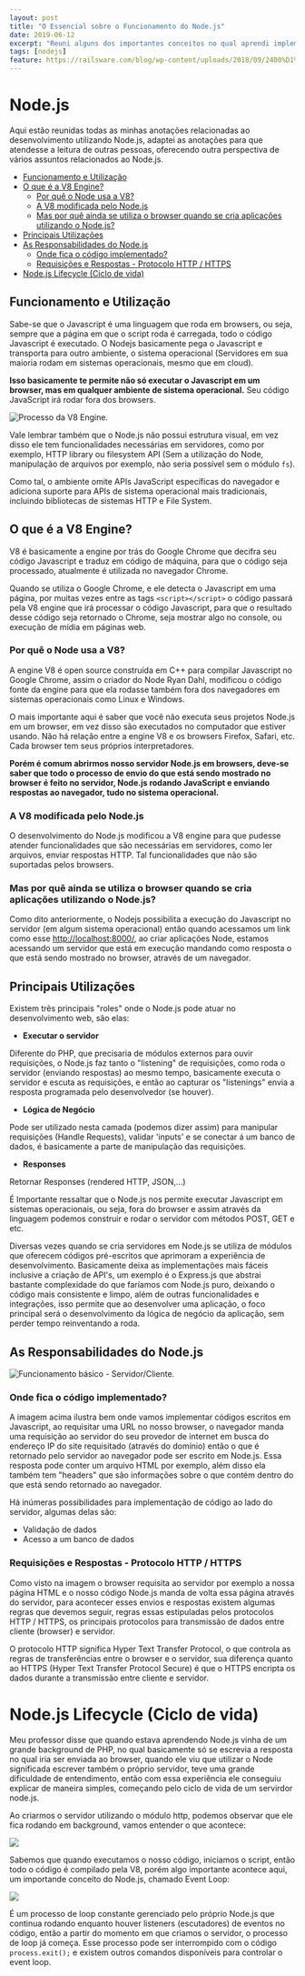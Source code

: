 ```yaml
---
layout: post
title: "O Essencial sobre o Funcionamento do Node.js"
date: 2019-06-12
excerpt: "Reuni alguns dos importantes conceitos no qual aprendi implementando execução de servidor em Node.js"
tags: [nodejs]
feature: https://railsware.com/blog/wp-content/uploads/2018/09/2400%D1%851260-rw-blog-node-js.png
---
```


# Node.js

Aqui estão reunidas todas as minhas anotações relacionadas ao desenvolvimento utilizando Node.js, adaptei as anotações para que atendesse a leitura de outras pessoas, oferecendo outra perspectiva de vários assuntos relacionados ao Node.js.

<!-- - [Node.js](#nodejs) -->
  - [Funcionamento e Utilização](#funcionamento-e-utiliza%C3%A7%C3%A3o)
  - [O que é a V8 Engine?](#o-que-%C3%A9-a-v8-engine)
    - [Por quê o Node usa a V8?](#por-qu%C3%AA-o-node-usa-a-v8)
    - [A V8 modificada pelo Node.js](#a-v8-modificada-pelo-nodejs)
    - [Mas por quê ainda se utiliza o browser quando se cria aplicações utilizando o Node.js?](#mas-por-qu%C3%AA-ainda-se-utiliza-o-browser-quando-se-cria-aplica%C3%A7%C3%B5es-utilizando-o-nodejs)
  - [Principais Utilizações](#principais-utiliza%C3%A7%C3%B5es)
  - [As Responsabilidades do Node.js](#as-responsabilidades-do-nodejs)
    - [Onde fica o código implementado?](#onde-fica-o-c%C3%B3digo-implementado)
    - [Requisições e Respostas - Protocolo HTTP / HTTPS](#requisi%C3%A7%C3%B5es-e-respostas---protocolo-http--https)
- [Node.js Lifecycle (Ciclo de vida)](#nodejs-lifecycle-ciclo-de-vida)


## Funcionamento e Utilização

Sabe-se que o Javascript é uma linguagem que roda em browsers, ou seja, sempre que a página em que o script roda é carregada, todo o código Javascript é executado. O Nodejs basicamente pega o Javascript e transporta para outro ambiente, o sistema operacional (Servidores em sua maioria rodam em sistemas operacionais, mesmo que em cloud).

**Isso basicamente te permite não só executar o Javascript em um browser, mas em qualquer ambiente de sistema operacional.** Seu código JavaScript irá rodar fora dos browsers.

![Processo da V8 Engine.](../assets/post-images/v8-engine.png)

Vale lembrar também que o Node.js não possui estrutura visual, em vez disso ele tem funcionalidades necessárias em servidores, como por exemplo, HTTP library ou filesystem API (Sem a utilização do Node, manipulação de arquivos por exemplo, não seria possível sem o módulo `fs`).

Como tal, o ambiente omite APIs JavaScript específicas do navegador e adiciona suporte para APIs de sistema operacional mais tradicionais, incluindo bibliotecas de sistemas HTTP e File System.

## O que é a V8 Engine?

V8 é basicamente a engine por trás do Google Chrome que decifra seu código Javascript e traduz em código de máquina, para que o código seja processado, atualmente é utilizada no navegador Chrome.

Quando se utiliza o Google Chrome, e ele detecta o Javascript em uma página, por muitas vezes entre as tags `<script></script>` o código passará pela V8 engine que irá processar o código Javascript, para que o resultado desse código seja retornado o Chrome, seja mostrar algo no console, ou execução de mídia em páginas web.

### Por quê o Node usa a V8?

A engine V8 é open source construída em C++ para compilar Javascript no Google Chrome, assim o criador do Node Ryan Dahl, modificou o código fonte da engine para que ela rodasse também fora dos navegadores em sistemas operacionais como Linux e Windows.

O mais importante aqui é saber que você não executa seus projetos Node.js em um browser, em vez disso são executados no computador que estiver usando. Não há relação entre a engine V8 e os browsers Firefox, Safari, etc. Cada browser tem seus próprios interpretadores. 

**Porém é comum abrirmos nosso servidor Node.js em browsers, deve-se saber que todo o processo de envio do que está sendo mostrado no browser é feito no servidor, Node.js rodando JavaScript e enviando respostas ao navegador, tudo no sistema operacional.**

### A V8 modificada pelo Node.js

O desenvolvimento do Node.js modificou a V8 engine para que pudesse atender funcionalidades que são necessárias em servidores, como ler arquivos, enviar respostas HTTP. Tal funcionalidades que não são suportadas pelos browsers.

### Mas por quê ainda se utiliza o browser quando se cria aplicações utilizando o Node.js?

Como dito anteriormente, o Nodejs possibilita a execução do Javascript no servidor \(em algum sistema operacional\) então quando acessamos um link como esse [http://localhost:8000/](http://localhost:8000/), ao criar aplicações Node, estamos acessando um servidor que está em execução mandando como resposta o que está sendo mostrado no browser, através de um navegador.

## Principais Utilizações

Existem três principais "roles" onde o Node.js pode atuar no desenvolvimento web, são elas:

* **Executar o servidor**

Diferente do PHP, que precisaria de módulos externos para ouvir requisições, o Node.js faz tanto o "listening" de requisições, como roda o servidor (enviando respostas) ao mesmo tempo, basicamente executa o servidor e escuta as requisições, e então ao capturar os "listenings" envia a resposta programada pelo desenvolvedor \(se houver\).

* **Lógica de Negócio**

Pode ser utilizado nesta camada (podemos dizer assim) para manipular requisições (Handle Requests), validar 'inputs' e se conectar á um banco de dados, é basicamente a parte de manipulação das requisições.

* **Responses**

Retornar Responses (rendered HTTP, JSON,...)

É Importante ressaltar que o Node.js nos permite executar Javascript em sistemas operacionais, ou seja,  fora do browser e assim através da linguagem podemos construir e rodar o servidor com métodos POST, GET e etc.

Diversas vezes quando se cria servidores em Node.js se utiliza de módulos que oferecem códigos pré-escritos que aprimoram a experiência de desenvolvimento. Basicamente deixa as implementações mais fáceis inclusive a criação de API's, um exemplo é o Express.js que abstrai bastante complexidade do que faríamos com Node.js puro, deixando o código mais consistente e limpo, além de outras funcionalidades e integrações, isso permite que ao desenvolver uma aplicação, o foco principal será o desenvolvimento da lógica de negócio da aplicação, sem perder tempo reinventando a roda.

## As Responsabilidades do Node.js

![Funcionamento básico - Servidor/Cliente.](../assets/post-images/how-web-works.png)

### Onde fica o código implementado?

A imagem acima ilustra bem onde vamos implementar códigos escritos em Javascript, ao requisitar uma URL no nosso browser, o navegador manda uma requisição ao servidor do seu provedor de internet em busca do endereço IP do site requisitado \(através do domínio\) então o que é retornado pelo servidor ao navegador pode ser escrito em Node.js. Essa resposta pode conter um arquivo HTML por exemplo, além disso ela também tem "headers" que são informações sobre o que contém dentro do que está sendo retornado ao navegador.

Há inúmeras possibilidades para implementação de código ao lado do servidor, algumas delas são:

* Validação de dados
* Acesso a um banco de dados

### Requisições e Respostas - Protocolo HTTP / HTTPS

Como visto na imagem o browser requisita ao servidor por exemplo a nossa página HTML e o nosso código Node.js manda de volta essa página através do servidor, para acontecer esses envios e respostas existem algumas regras que devemos seguir, regras essas estipuladas pelos protocolos HTTP / HTTPS, os principais protocolos para transmissão de dados entre cliente \(browser\) e servidor.

O protocolo HTTP significa Hyper Text Transfer Protocol, o que controla as regras de transferências entre o browser e o servidor, sua diferença quanto ao HTTPS \(Hyper Text Transfer Protocol Secure\) é que o HTTPS encripta os dados durante a transmissão entre cliente e servidor.

# Node.js Lifecycle (Ciclo de vida)

Meu professor disse que quando estava aprendendo Node.js vinha de um grande background de PHP, no qual basicamente só se escrevia a resposta no qual iria ser enviada ao browser, quando ele viu que utilizar o Node significada escrever também o próprio servidor, teve uma grande dificuldade de entendimento, então com essa experiência ele conseguiu explicar de maneira simples, começando pelo ciclo de vida de um servirdor node.js.

Ao criarmos o servidor utilizando o módulo http, podemos observar que ele fica rodando em background, vamos entender o que acontece:

![](../assets/post-images/lifecyle-node1.png)

Sabemos que quando executamos o nosso código, iniciamos o script, então todo o código é compilado pela V8, porém algo importante acontece aqui, um importande conceito do Node.js, chamado Event Loop:

![](../assets/post-images/lifecycle-node2.png)

É um processo de loop constante gerenciado pelo próprio Node.js que continua rodando enquanto houver listeners (escutadores) de eventos no código, então a partir do momento em que criamos o servidor, o processo de loop já começa. Esse processo pode ser interrompido com o código `process.exit();` e existem outros comandos disponíveis para controlar o event loop.
